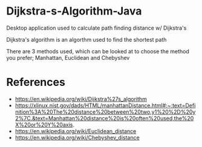 # Dijkstra-s-Algorithm-Java
Desktop application used to calculate path finding distance w/ Dijkstra's

Dijkstra's algorithm is an algorthm used to find the shortest path

There are 3 methods used, which can be looked at to choose the method you prefer; Manhattan, Euclidean and Chebyshev

# References
- https://en.wikipedia.org/wiki/Dijkstra%27s_algorithm
- https://xlinux.nist.gov/dads/HTML/manhattanDistance.html#:~:text=Definition%3A%20The%20distance%20between%20two,y1%20%2D%20y2%7C.&text=Manhattan%20distance%20is%20often%20used,the%20X%20or%20Y%20axis.
- https://en.wikipedia.org/wiki/Euclidean_distance
- https://en.wikipedia.org/wiki/Chebyshev_distance
